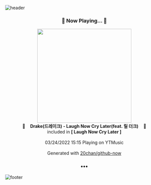 ![header](https://capsule-render.vercel.app/api?type=wave&height=170&section=header&text=Hi.%20I'm%20SHIFT&fontColor=090707&fontAlignX=45&fontAlignY=65&fontSize=100)

<h3 align="center">🎵 Now Playing... 🎵</h3>
<p align="center">
  <a href="https://music.youtube.com/watch?v=YZLJ_GWJ5Ag">
    <img width="300" src="https://lh3.googleusercontent.com/cdt8oNK_PIVnJ_MUBzNQQEBjdVz3c52cg5bJEKggDdjvxxWifv5YLIJxgbIEUCtYEhqViLHfok5pGVfo">
  </a>
  <br>
  🎵&nbsp&nbsp&nbsp <b>Drake(드레이크) - Laugh Now Cry Later(feat. 릴 더크)</b> &nbsp&nbsp&nbsp🎵
  <br>
  included in <b>[ Laugh Now Cry Later ]</b>
  
  <br />
  <br />
  03/24/2022 15:15 Playing on YTMusic
  <br />
  <br />
  Generated with <a href="https://github.com/20chan/github-now">20chan/github-now</a>
</p>

<h3 align="center">•••</h3>

![footer](https://capsule-render.vercel.app/api?type=wave&height=150&section=footer)
